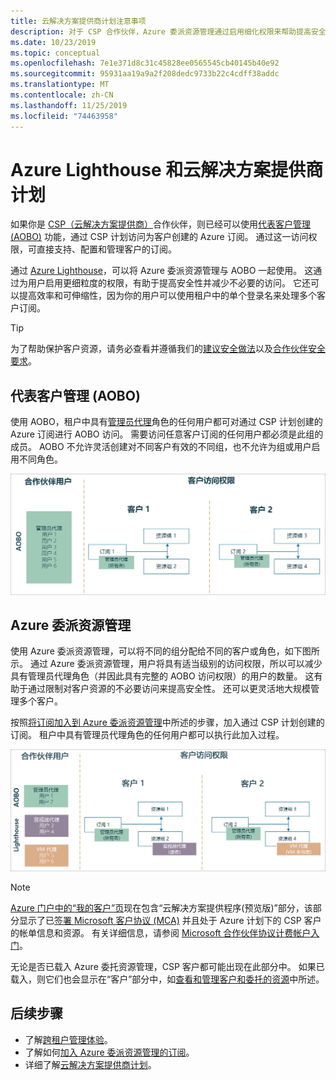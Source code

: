 ```yaml
---
title: 云解决方案提供商计划注意事项
description: 对于 CSP 合作伙伴，Azure 委派资源管理通过启用细化权限来帮助提高安全性和控制力。
ms.date: 10/23/2019
ms.topic: conceptual
ms.openlocfilehash: 7e1e371d8c31c45828ee0565545cb40145b40e92
ms.sourcegitcommit: 95931aa19a9a2f208dedc9733b22c4cdff38addc
ms.translationtype: MT
ms.contentlocale: zh-CN
ms.lasthandoff: 11/25/2019
ms.locfileid: "74463958"
---
```

# <a name="azure-lighthouse-and-the-cloud-solution-provider-program"></a>Azure Lighthouse 和云解决方案提供商计划

如果你是 [CSP（云解决方案提供商）](https://docs.microsoft.com/partner-center/csp-overview)合作伙伴，则已经可以使用[代表客户管理 (AOBO)](https://channel9.msdn.com/Series/cspdev/Module-11-Admin-On-Behalf-Of-AOBO) 功能，通过 CSP 计划访问为客户创建的 Azure 订阅。 通过这一访问权限，可直接支持、配置和管理客户的订阅。

通过 [Azure Lighthouse](../overview.md)，可以将 Azure 委派资源管理与 AOBO 一起使用。 这通过为用户启用更细粒度的权限，有助于提高安全性并减少不必要的访问。 它还可以提高效率和可伸缩性，因为你的用户可以使用租户中的单个登录名来处理多个客户订阅。

> [!TIP]
> 为了帮助保护客户资源，请务必查看并遵循我们的[建议安全做法](recommended-security-practices.md)以及[合作伙伴安全要求](https://docs.microsoft.com/partner-center/partner-security-requirements)。

## <a name="administer-on-behalf-of-aobo"></a>代表客户管理 (AOBO)

使用 AOBO，租户中具有[管理员代理](https://docs.microsoft.com/partner-center/permissions-overview#manage-commercial-transactions-in-partner-center-azure-ad-and-csp-roles)角色的任何用户都可对通过 CSP 计划创建的 Azure 订阅进行 AOBO 访问。 需要访问任意客户订阅的任何用户都必须是此组的成员。 AOBO 不允许灵活创建对不同客户有效的不同组，也不允许为组或用户启用不同角色。

![使用 AOBO 进行租户管理](../media/csp-1.jpg)

## <a name="azure-delegated-resource-management"></a>Azure 委派资源管理

使用 Azure 委派资源管理，可以将不同的组分配给不同的客户或角色，如下图所示。 通过 Azure 委派资源管理，用户将具有适当级别的访问权限，所以可以减少具有管理员代理角色（并因此具有完整的 AOBO 访问权限）的用户的数量。 这有助于通过限制对客户资源的不必要访问来提高安全性。 还可以更灵活地大规模管理多个客户。

按照[将订阅加入到 Azure 委派资源管理](../how-to/onboard-customer.md)中所述的步骤，加入通过 CSP 计划创建的订阅。 租户中具有管理员代理角色的任何用户都可以执行此加入过程。

![使用 AOBO 和 Azure 委派资源管理进行租户管理](../media/csp-2.jpg)

> [!NOTE]
> [Azure 门户中的“我的客户”页](../how-to/view-manage-customers.md)现在包含“云解决方案提供程序(预览版)”部分，该部分显示了已[签署 Microsoft 客户协议 (MCA)](https://docs.microsoft.com/partner-center/confirm-customer-agreement) 并且处于 Azure 计划下的 CSP 客户的帐单信息和资源。 有关详细信息，请参阅 [Microsoft 合作伙伴协议计费帐户入门](https://docs.microsoft.com/azure/billing/mpa-overview)。
>
> 无论是否已载入 Azure 委托资源管理，CSP 客户都可能出现在此部分中。 如果已载入，则它们也会显示在“客户”部分中，如[查看和管理客户和委托的资源](../how-to/view-manage-customers.md)中所述。

## <a name="next-steps"></a>后续步骤

- 了解[跨租户管理体验](cross-tenant-management-experience.md)。
- 了解如何[加入 Azure 委派资源管理的订阅](../how-to/onboard-customer.md)。
- 详细了解[云解决方案提供商计划](https://docs.microsoft.com/partner-center/csp-overview)。
